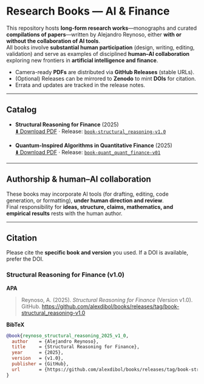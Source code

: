 # Research Books — AI & Finance

This repository hosts **long-form research works**—monographs and curated **compilations of papers**—written by Alejandro Reynoso, either **with or without the collaboration of AI tools**.  
All books involve **substantial human participation** (design, writing, editing, validation) and serve as examples of disciplined **human–AI collaboration** exploring new frontiers in **artificial intelligence and finance**.

- Camera-ready **PDFs** are distributed via **GitHub Releases** (stable URLs).
- (Optional) Releases can be mirrored to **Zenodo** to mint **DOIs** for citation.
- Errata and updates are tracked in the release notes.

---

## Catalog

- **Structural Reasoning for Finance** (2025)  
  [⬇️ Download PDF](https://github.com/alexdibol/books/releases/download/book-structural_reasoning-v1.0/structured_reasoning_v.17092025.pdf)
  · Release: [`book-structural_reasoning-v1.0`](https://github.com/alexdibol/books/releases/tag/book-structural_reasoning-v1.0)

- **Quantum-Inspired Algorithms in Quantitative Finance** (2025)  
  [⬇️ Download PDF](https://github.com/alexdibol/books/releases/download/book-quant_quant_finance-v01/quant_quant_finance_v17092025.pdf)
  · Release: [`book-quant_quant_finance-v01`](https://github.com/alexdibol/books/releases/tag/book-quant_quant_finance-v01)

---

## Authorship & human–AI collaboration

These books may incorporate AI tools (for drafting, editing, code generation, or formatting), **under human direction and review**.  
Final responsibility for **ideas, structure, claims, mathematics, and empirical results** rests with the human author.

---

## Citation

Please cite the **specific book and version** you used. If a DOI is available, prefer the DOI.

### Structural Reasoning for Finance (v1.0)
**APA**
> Reynoso, A. (2025). *Structural Reasoning for Finance* (Version v1.0). GitHub. https://github.com/alexdibol/books/releases/tag/book-structural_reasoning-v1.0

**BibTeX**
```bibtex
@book{reynoso_structural_reasoning_2025_v1_0,
  author    = {Alejandro Reynoso},
  title     = {Structural Reasoning for Finance},
  year      = {2025},
  version   = {v1.0},
  publisher = {GitHub},
  url       = {https://github.com/alexdibol/books/releases/tag/book-structural_reasoning-v1.0}
}
